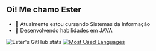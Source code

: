 ## Oi! Me chamo Ester 

- 🏫 Atualmente estou cursando Sistemas da Informação
- 📖 Desenvolvendo habilidades em JAVA

![Ester's GitHub stats](https://github-readme-stats.vercel.app/api?username=Estermrn&show_icons=true&theme=synthwave)
[![Most Used Languages](https://github-readme-stats.vercel.app/api/top-langs/?username=Estermrn&layout=donut&theme=synthwave)](https://github.com/Estermrn/github-readme-stats)
           
         
              
          

